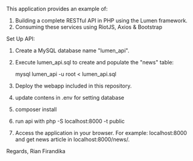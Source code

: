 
This application provides an example of:
1. Building a complete RESTful API in PHP using the Lumen framework.
2. Consuming these services using RiotJS, Axios & Bootstrap

Set Up API:

1. Create a MySQL database name "lumen_api".
2. Execute lumen_api.sql to create and populate the "news" table:

	mysql lumen_api -u root < lumen_api.sql

3. Deploy the webapp included in this repository.
4. update contens in .env for setting database
5. composer install 
6. run api with php -S localhost:8000 -t public 
7. Access the application in your browser. For example: localhost:8000 and get news article in localhost:8000/news/.

Regards,
Rian Firandika


